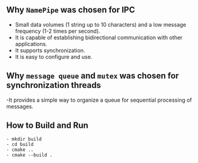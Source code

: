 ## Why `NamePipe` was chosen for IPC
- Small data volumes (1 string up to 10 characters) and a low message frequency (1-2 times per second).
- It is capable of establishing bidirectional communication with other applications.
- It supports synchronization.
- It is easy to configure and use.
  
## Why `message queue` and `mutex` was chosen for synchronization threads
-It provides a simple way to organize a queue for sequential processing of messages.

## How to Build and Run
````
- mkdir build
- cd build
- cmake ..
- cmake --build .

